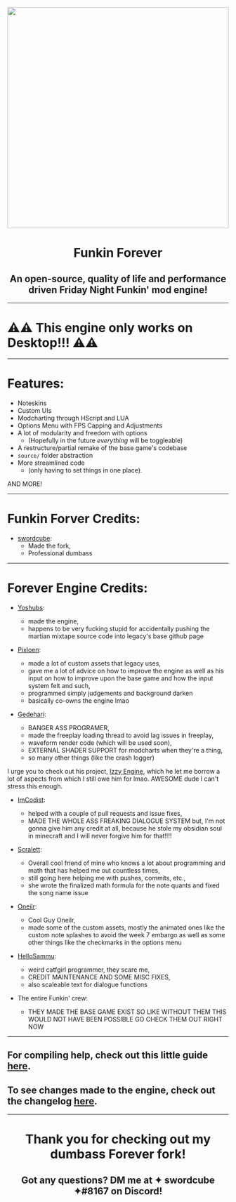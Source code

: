 <p align="center">
  <img src="https://upload.wikimedia.org/wikipedia/commons/thumb/7/71/FNF-Logo.png/640px-FNF-Logo.png" width="504"/></a>
  <h1 align="center">Funkin Forever</h1>
  <h2 align="center">An open-source, quality of life and performance driven Friday Night Funkin' mod engine!</h2>
</p>

----------------------------------------------

# ⚠️⚠️ This engine only works on Desktop!!! ⚠️⚠️

----------------------------------------------
# Features:
* Noteskins
* Custom UIs
* Modcharting through HScript and LUA
* Options Menu with FPS Capping and Adjustments
* A lot of modularity and freedom with options
    * (Hopefully in the future *everything* will be toggleable)
* A restructure/partial remake of the base game's codebase
* ``source/`` folder abstraction
* More streamlined code
    * (only having to set things in one place).

AND MORE!

----------------------------------------------

# Funkin Forver Credits:
* [swordcube](https://github.com/swordcube):
    * Made the fork,
    * Professional dumbass

----------------------------------------------

# Forever Engine Credits:
* [Yoshubs](https://github.com/Yoshubs):
    * made the engine,
    * happens to be very fucking stupid for accidentally pushing the martian mixtape source code into legacy's base github page
    
* [Pixloen](https://github.com/PixlJacket):
    * made a lot of custom assets that legacy uses,
    * gave me a lot of advice on how to improve the engine as well as his input on how to improve upon the base game and how the input system felt and such,
    * programmed simply judgements and background darken
    * basically co-owns the engine lmao
    
* [Gedehari](https://github.com/gedehari):
    * BANGER ASS PROGRAMER,
    * made the freeplay loading thread to avoid lag issues in freeplay,
    * waveform render code (which will be used soon),
    * EXTERNAL SHADER SUPPORT for modcharts when they're a thing,
    * so many other things (like the crash logger)

I urge you to check out his project, [Izzy Engine](https://github.com/gedehari/IzzyEngine), which he let me borrow a lot of aspects from which I still owe him for lmao. AWESOME dude I can't stress this enough.

* [ImCodist](https://github.com/ImCodist):
    * helped with a couple of pull requests and issue fixes,
    * MADE THE WHOLE ASS FREAKING DIALOGUE SYSTEM but, I'm not gonna give him any credit at all, because he stole my obsidian soul in minecraft and I will never forgive him for that!!!!
    
* [Scralett](https://github.com/SomeKitten):
    * Overall cool friend of mine who knows a lot about programming and math that has helped me out countless times,
    * still going here helping me with pushes, commits, etc.,
    * she wrote the finalized math formula for the note quants and fixed the song name issue
    
* [Oneilr](https://oneilr.newgrounds.com/):
    * Cool Guy Oneilr,
    * made some of the custom assets, mostly the animated ones like the custom note splashes to avoid the week 7 embargo as well as some other things like the checkmarks in the options menu
    
* [HelloSammu](https://github.com/hellosammu):
    * weird catfgirl programmer, they scare me,
    * CREDIT MAINTENANCE AND SOME MISC FIXES,
    * also scaleable text for dialogue functions
    
* The entire Funkin' crew:
    * THEY MADE THE BASE GAME EXIST SO LIKE WITHOUT THEM THIS WOULD NOT HAVE BEEN POSSIBLE GO CHECK THEM OUT RIGHT NOW

----------------------------------------------
## For compiling help, check out this little guide [here](/docs/COMPILE-HELP.md).
## To see changes made to the engine, check out the changelog [here](/CHANGELOG.md).
----------------------------------------------
<h1 align="center">Thank you for checking out my dumbass Forever fork!</h1>
<h2 align="center">Got any questions? DM me at ✦ swordcube ✦#8167 on Discord!</h2>
